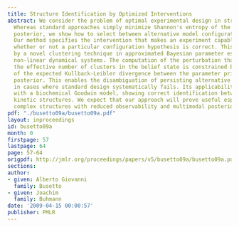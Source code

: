 ```yaml
---
title: Structure Identification by Optimized Interventions
abstract: We consider the problem of optimal experimental design in structure identification.
  Whereas standard approaches simply minimize Shannon's entropy of the estimated parameter
  posterior, we show how to select between alternative model configurations, too.
  Our method specifies the intervention that makes an experiment capable of determining
  whether or not a particular configuration hypothesis is correct. This is performed
  by a novel clustering technique in approximated Bayesian parameter estimation for
  non-linear dynamical systems. The computation of the perturbation that minimizes
  the effective number of clusters in the belief state is constrained by the increase
  of the expected Kullback-Leibler divergence between the parameter prior and the
  posterior. This enables the disambiguation of persisting alternative explanations
  in cases where standard design systematically fails. Its applicability is illustrated
  with a biochemical Goodwin model, showing correct identification between multiple
  kinetic structures. We expect that our approach will prove useful especially for
  complex structures with reduced observability and multimodal posteriors.
pdf: "./busetto09a/busetto09a.pdf"
layout: inproceedings
id: busetto09a
month: 0
firstpage: 57
lastpage: 64
page: 57-64
origpdf: http://jmlr.org/proceedings/papers/v5/busetto09a/busetto09a.pdf
sections: 
author:
- given: Alberto Giovanni
  family: Busetto
- given: Joachim
  family: Buhmann
date: '2009-04-15 00:00:57'
publisher: PMLR
---
```

